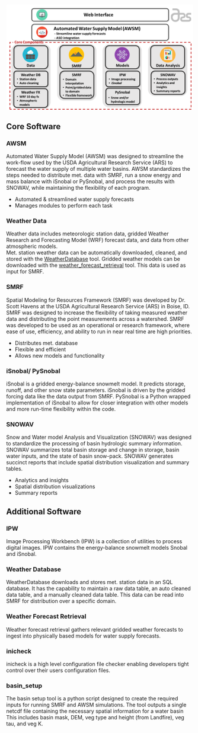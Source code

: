 ![Overview Image](docs/_static/ModelSystemOverview_new.png?raw=true)

## Core Software

### AWSM
Automated Water Supply Model (AWSM) was designed to streamline the
work-flow used by the USDA Agricultural Research Service (ARS) to forecast
the water supply of multiple water basins. AWSM standardizes the steps needed
to distribute met. data with SMRF, run a snow energy and mass balance with
iSnobal or PySnobal, and process the results with SNOWAV, while maintaining
the flexibility of each program.
* Automated & streamlined water supply forecasts
* Manages modules to perform each task

### Weather Data
Weather data includes meteorologic station data, gridded Weather Research and
Forecasting Model (WRF) forecast data, and data from other atmospheric models.  
Met. station weather data can be automatically downloaded, cleaned, and stored
with the [WeatherDatabase](https://github.com/USDA-ARS-NWRC/WeatherDatabase) tool.
Gridded weather models can be downloaded with the
[weather_forecast_retrieval](https://github.com/USDA-ARS-NWRC/weather_forecast_retrieval)
tool. This data is used as input for SMRF.

### SMRF
Spatial Modeling for Resources Framework (SMRF) was developed by Dr.
Scott Havens at the USDA Agricultural Research Service (ARS) in Boise, ID.
SMRF was designed to increase the flexibility of taking measured weather data
and distributing the point measurements across a watershed. SMRF was developed
to be used as an operational or research framework, where ease of use,
efficiency, and ability to run in near real time are high priorities.
* Distributes met. database
* Flexible and efficient
* Allows new models and functionality

### iSnobal/ PySnobal
iSnobal is a gridded energy-balance snowmelt model. It predicts storage,
runoff, and other snow state parameters. iSnobal is driven by the gridded
forcing data like the data output from SMRF. PySnobal is a Python wrapped
implementation of iSnobal to allow for closer integration with other models
and more run-time flexibility within the code.

### SNOWAV
Snow and Water model Analysis and Visualization (SNOWAV) was designed to
standardize the processing of basin hydrologic summary information. SNOWAV
summarizes total basin storage and change in storage, basin water inputs, and
the state of basin snow-pack. SNOWAV generates succinct reports that include
spatial distribution visualization and summary tables.
* Analytics and insights
* Spatial distribution visualizations
* Summary reports

## Additional Software

### IPW
Image Processing Workbench (IPW) is a collection of utilities to process digital
images. IPW contains the energy-balance snowmelt models Snobal and iSnobal.

### Weather Database
WeatherDatabase downloads and stores met. station data in an SQL database. It
has the capability to maintain a raw data table, an auto cleaned data table,
and a manually cleaned data table. This data can be read into SMRF for
distribution over a specific domain.  

### Weather Forecast Retrieval
Weather forecast retrieval gathers relevant gridded weather forecasts to ingest
into physically based models for water supply forecasts.

### inicheck
inicheck is a high level configuration file checker enabling developers tight
control over their users configuration files.

###  basin_setup
The basin setup tool is a python script designed to create the required inputs
for running SMRF and AWSM simulations. The tool outputs a single netcdf file
containing the necessary spatial information for a water basin This includes
basin mask, DEM, veg type and height (from Landfire), veg tau,
and veg K.
